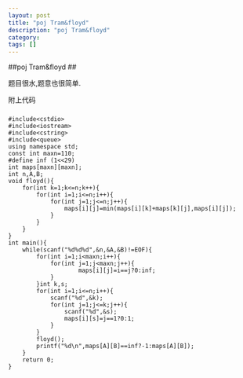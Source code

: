 ```yaml
---
layout: post
title: "poj Tram&floyd"
description: "poj Tram&floyd"
category:
tags: []
---
```


##poj Tram&floyd ##


题目很水,题意也很简单.

附上代码

###
	#include<cstdio>
	#include<iostream>
	#include<cstring>
	#include<queue>
	using namespace std;
	const int maxn=110;
	#define inf (1<<29)
	int maps[maxn][maxn];
	int n,A,B;
	void floyd(){
		for(int k=1;k<=n;k++){
			for(int i=1;i<=n;i++){
				for(int j=1;j<=n;j++){
					maps[i][j]=min(maps[i][k]+maps[k][j],maps[i][j]);
				}
			}
		}
	}
	int main(){
		while(scanf("%d%d%d",&n,&A,&B)!=EOF){
			for(int i=1;i<maxn;i++){
				for(int j=1;j<maxn;j++){
						maps[i][j]=i==j?0:inf;
				}
			}int k,s;
			for(int i=1;i<=n;i++){
				scanf("%d",&k);
				for(int j=1;j<=k;j++){
					scanf("%d",&s);
					maps[i][s]=j==1?0:1;
				}
			}
			floyd();
			printf("%d\n",maps[A][B]==inf?-1:maps[A][B]);
		}
		return 0;
	}

###